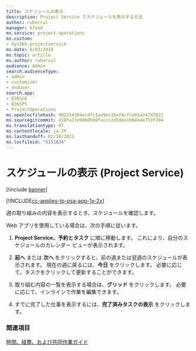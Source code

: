 ```yaml
---
title: スケジュールの表示
description: Project Service でスケジュールを表示する方法
author: ruhercul
manager: kfend
ms.service: project-operations
ms.custom:
- dyn365-projectservice
ms.date: 8/03/2018
ms.topic: article
ms.author: ruhercul
audience: Admin
search.audienceType:
- admin
- customizer
- enduser
search.app:
- D365CE
- D365PS
- ProjectOperations
ms.openlocfilehash: 902254394ecd7c1aa9ec16af6cfce81a347d7022
ms.sourcegitcommit: 418fa1fe9d605b8faccc2d5dee1b04b4e753f194
ms.translationtype: HT
ms.contentlocale: ja-JP
ms.lasthandoff: 02/10/2021
ms.locfileid: "5151034"
---
```

# <a name="view-your-schedule-project-service"></a>スケジュールの表示 (Project Service)

[!include [banner](../includes/psa-now-project-operations.md)]

[!INCLUDE[cc-applies-to-psa-app-1x-2x](../includes/cc-applies-to-psa-app-1x-2x.md)]

週の取り組みの内容を表示するとき、スケジュールを確認します。  
  
 Web アプリを使用している場合は、次の手順に従います。  
  
1.  **Project Service、予約とタスク** に順に移動します。 これにより、自分のスケジュールのカレンダー ビューが表示されます。  
  
2.  **前へ** または **次へ** をクリックすると、前の週または翌週のスケジュールが表示されます。 現在の週に戻るには、**今日** をクリックします。 必要に応じて、タスクをクリックして更新することができます。  
  
3.  取り組む内容の一覧を表示する場合は、**グリッド** をクリックします。 必要に応じて、インラインで作業を編集できます。  
  
4.  すでに完了した仕事を表示するには、**完了済みタスクの表示** をクリックします。  
  
### <a name="see-also"></a>関連項目  
 [時間、経費、および共同作業ガイド](../psa/time-expense-collaboration-guide.md)
